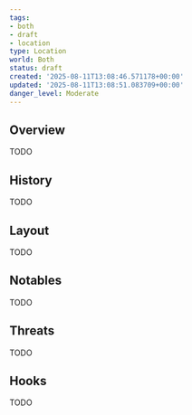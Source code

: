```yaml
---
tags:
- both
- draft
- location
type: Location
world: Both
status: draft
created: '2025-08-11T13:08:46.571178+00:00'
updated: '2025-08-11T13:08:51.083709+00:00'
danger_level: Moderate
---
```



## Overview

TODO
## History

TODO
## Layout

TODO
## Notables

TODO
## Threats

TODO
## Hooks

TODO
